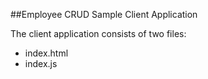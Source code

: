 ##Employee CRUD Sample Client Application

The client application consists of two files:
  * index.html
  * index.js
  
